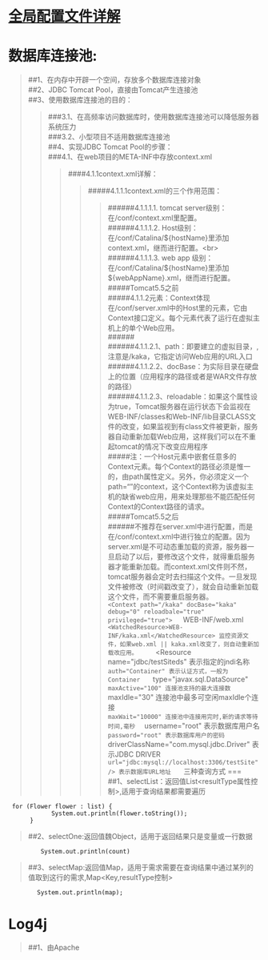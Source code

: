 [全局配置文件详解](https://www.w3cschool.cn/mybatis/)
===
数据库连接池:
===
>##1、在内存中开辟一个空间，存放多个数据库连接对象<br>
>##2、JDBC Tomcat Pool，直接由Tomcat产生连接池<br>
>##3、使用数据库连接池的目的：<br>
>>###3.1、在高频率访问数据库时，使用数据库连接池可以降低服务器系统压力<br>
>>###3.2、小型项目不适用数据库连接池<br>
>##4、实现JDBC Tomcat Pool的步骤：<br>
>>###4.1、在web项目的META-INF中存放context.xml<br>
>>>####4.1.1context.xml详解：<br>
>>>>#####4.1.1.1context.xml的三个作用范围：<br>
>>>>>######4.1.1.1.1. tomcat server级别：在/conf/context.xml里配置。<br>
>>>>>######4.1.1.1.2. Host级别：在/conf/Catalina/${hostName}里添加context.xml，继而进行配置。<br> 
>>>>>######4.1.1.1.3. web app 级别：在/conf/Catalina/${hostName}里添加${webAppName}.xml，继而进行配置。<br>
>>#####Tomcat5.5之前<br>
>>>>#####4.1.1.2<Context>元素：Context体现在/conf/server.xml中的Host里的<Context>元素，它由Context接口定义。每个<Context>元素代表了运行在虚拟主机上的单个Web应用。<br>
>>>>######<Context path="/kaka" docBase="kaka" debug="0" reloadbale="true"> <br>
>>>>>######4.1.1.2.1、path：即要建立的虚拟目录，,注意是/kaka，它指定访问Web应用的URL入口<br>
>>>>>######4.1.1.2.2、docBase：为实际目录在硬盘上的位置（应用程序的路径或者是WAR文件存放的路径）<br>
>>>>>######4.1.1.2.3、reloadable：如果这个属性设为true，Tomcat服务器在运行状态下会监视在WEB-INF/classes和Web-INF/lib目录CLASS文件的改变，如果监视到有class文件被更新，服务器自动重新加载Web应用，这样我们可以在不重起tomcat的情况下改变应用程序<br>
>>#####注：一个Host元素中嵌套任意多的Context元素。每个Context的路径必须是惟一的，由path属性定义。另外，你必须定义一个path=“”的context，这个Context称为该虚拟主机的缺省web应用，用来处理那些不能匹配任何Context的Context路径的请求。<br>
>>#####Tomcat5.5之后<br>
>>######不推荐在server.xml中进行配置，而是在/conf/context.xml中进行独立的配置。因为server.xml是不可动态重加载的资源，服务器一旦启动了以后，要修改这个文件，就得重启服务器才能重新加载。而context.xml文件则不然，tomcat服务器会定时去扫描这个文件。一旦发现文件被修改（时间戳改变了），就会自动重新加载这个文件，而不需要重启服务器。<br>
    ```<Context path="/kaka" docBase="kaka" debug="0" reloadbale="true" privileged="true">  
    ```<WatchedResource>WEB-INF/web.xml</WatchedResource>    
    ```<WatchedResource>WEB-INF/kaka.xml</WatchedResource> 监控资源文件，如果web.xml || kaka.xml改变了，则自动重新加载改应用。    
    ```<Resource name="jdbc/testSiteds" 表示指定的jndi名称  
           ```auth="Container" 表示认证方式，一般为Container  
          ``` type="javax.sql.DataSource"  
          ``` maxActive="100" 连接池支持的最大连接数  
          ``` maxIdle="30" 连接池中最多可空闲maxIdle个连接  
          ``` maxWait="10000" 连接池中连接用完时,新的请求等待时间,毫秒  
          ``` username="root" 表示数据库用户名  
          ``` password="root" 表示数据库用户的密码  
          ``` driverClassName="com.mysql.jdbc.Driver" 表示JDBC DRIVER  
          ``` url="jdbc:mysql://localhost:3306/testSite" /> 表示数据库URL地址   
    ```</Context>
三种查询方式
===
>##1、selectList：返回值List<resultType属性控制>,适用于查询结果都需要遍历<br>
```List<Flower> list = sqlSession.selectList("a.b.findAll");
 for (Flower flower : list) {
            System.out.println(flower.toString());
      }
```      
>##2、selectOne:返回值魏Object，适用于返回结果只是变量或一行数据<br>
```int count = sqlSession.selectOne("a.b.findById");
         System.out.println(count)
```
>##3、selectMap:返回值Map，适用于需求需要在查询结果中通过某列的值取到这行的需求,Map<Key,resultType控制>
``` Map<Object, Object> map = sqlSession.selectMap("a.b.c", "name");
        System.out.println(map);
```
Log4j
===
>##1、由Apache